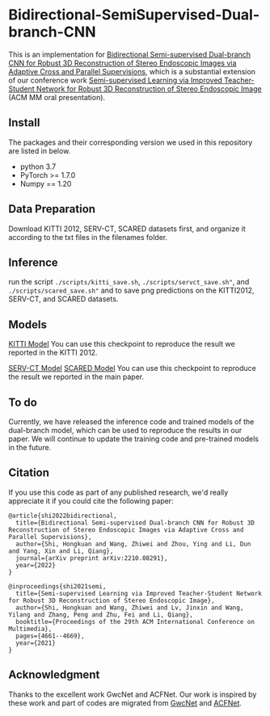 # Bidirectional-SemiSupervised-Dual-branch-CNN
This is an implementation for [Bidirectional Semi-supervised Dual-branch CNN for Robust 3D Reconstruction of Stereo Endoscopic Images via Adaptive Cross and Parallel Supervisions](https://arxiv.org/abs/2210.08291), which is a substantial extension of our conference work [Semi-supervised Learning via Improved Teacher-Student Network for Robust 3D Reconstruction of Stereo Endoscopic Image](https://dl.acm.org/doi/10.1145/3474085.3475527) (ACM MM oral presentation).

## Install
The packages and their corresponding version we used in this repository are listed in below.

- python 3.7
- PyTorch >= 1.7.0
- Numpy == 1.20

## Data Preparation

Download KITTI 2012, SERV-CT, SCARED datasets first, and organize it according to the txt files in the filenames folder.

## Inference

run the script `./scripts/kitti_save.sh`, `./scripts/servct_save.sh"`, and `./scripts/scared_save.sh"` and  to save png predictions on the KITTI2012, SERV-CT, and SCARED datasets.

## Models

[KITTI Model](https://drive.google.com/file/d/1OZSMEuOLP9SVIuUCsVhoZrV5uCUnUQxo/view?usp=sharing)
You can use this checkpoint to reproduce the result we reported in the KITTI 2012.

[SERV-CT Model](https://drive.google.com/file/d/1Q_xxm_eFWzNFJoeDA8zC0nn_RSY2wyVK/view?usp=sharing) [SCARED Model](https://drive.google.com/file/d/1YjvURzjfkvvA3UdZ00l2HNrxZ8MsChbP/view?usp=sharing)
You can use this checkpoint to reproduce the result we reported in the main paper.

## To do

Currently, we have released the inference code and trained models of the dual-branch model, which can be used to reproduce the results in our paper. We will continue to update the training code and pre-trained models in the future.

## Citation
If you use this code as part of any published research, we'd really appreciate it if you could cite the following paper:
```
@article{shi2022bidirectional,
  title={Bidirectional Semi-supervised Dual-branch CNN for Robust 3D Reconstruction of Stereo Endoscopic Images via Adaptive Cross and Parallel Supervisions},
  author={Shi, Hongkuan and Wang, Zhiwei and Zhou, Ying and Li, Dun and Yang, Xin and Li, Qiang},
  journal={arXiv preprint arXiv:2210.08291},
  year={2022}
}

@inproceedings{shi2021semi,
  title={Semi-supervised Learning via Improved Teacher-Student Network for Robust 3D Reconstruction of Stereo Endoscopic Image},
  author={Shi, Hongkuan and Wang, Zhiwei and Lv, Jinxin and Wang, Yilang and Zhang, Peng and Zhu, Fei and Li, Qiang},
  booktitle={Proceedings of the 29th ACM International Conference on Multimedia},
  pages={4661--4669},
  year={2021}
}
```

## Acknowledgment


Thanks to the excellent work GwcNet and ACFNet. Our work is inspired by these work and part of codes are migrated from [GwcNet](https://github.com/xy-guo/GwcNet) and [ACFNet](https://github.com/DeepMotionAIResearch/DenseMatchingBenchmark).

